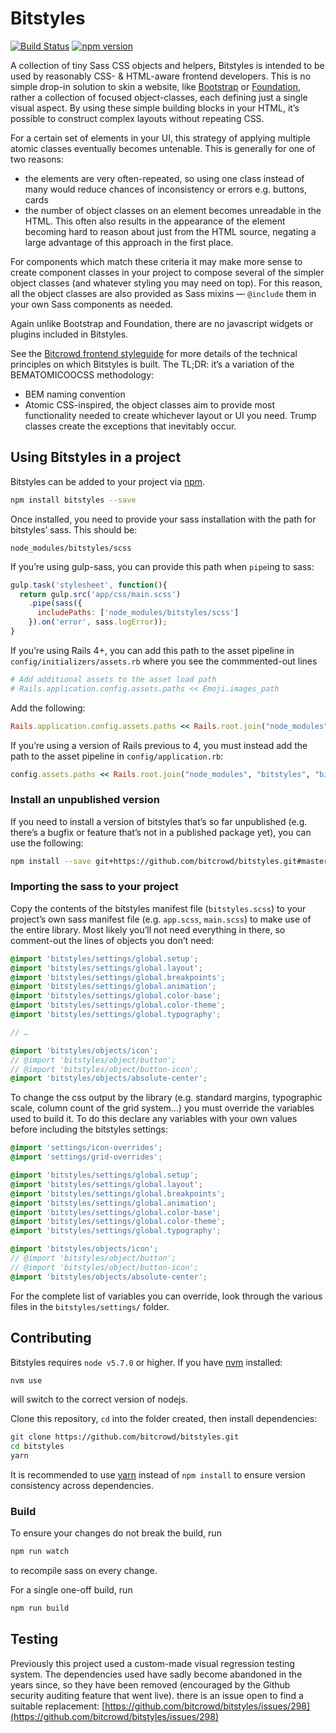 # Bitstyles

[![Build Status](https://travis-ci.org/bitcrowd/bitstyles.svg?branch=master)](https://travis-ci.org/bitcrowd/bitstyles)
[![npm version](https://badge.fury.io/js/bitstyles.svg)](https://badge.fury.io/js/bitstyles)

A collection of tiny Sass CSS objects and helpers, Bitstyles is intended to be used by reasonably CSS- & HTML-aware frontend developers. This is no simple drop-in solution to skin a website, like [Bootstrap](http://getbootstrap.com) or [Foundation](http://foundation.zurb.com), rather a collection of focused object-classes, each defining just a single visual aspect. By using these simple building blocks in your HTML, it’s possible to construct complex layouts without repeating CSS.

For a certain set of elements in your UI, this strategy of applying multiple atomic classes eventually becomes untenable. This is generally for one of two reasons:
- the elements are very often-repeated, so using one class instead of many would reduce chances of inconsistency or errors e.g. buttons, cards
- the number of object classes on an element becomes unreadable in the HTML. This often also results in the appearance of the element becoming hard to reason about just from the HTML source, negating a large advantage of this approach in the first place.

For components which match these criteria it may make more sense to create component classes in your project to compose several of the simpler object classes (and whatever styling you may need on top). For this reason, all the object classes are also provided as Sass mixins — `@include` them in your own Sass components as needed.

Again unlike Bootstrap and Foundation, there are no javascript widgets or plugins included in Bitstyles.

See the [Bitcrowd frontend styleguide](https://github.com/bitcrowd/frontend) for more details of the technical principles on which Bitstyles is built. The TL;DR: it’s a variation of the BEMATOMICOOCSS methodology:
- BEM naming convention
- Atomic CSS-inspired, the object classes aim to provide most functionality needed to create whichever layout or UI you need. Trump classes create the exceptions that inevitably occur.

## Using Bitstyles in a project

Bitstyles can be added to your project via [npm](https://www.npmjs.com/).

```sh
npm install bitstyles --save
```

Once installed, you need to provide your sass installation with the path for bitstyles’ sass. This should be:

```
node_modules/bitstyles/scss
```

If you’re using gulp-sass, you can provide this path when `pipe`ing to sass:

```javascript
gulp.task('stylesheet', function(){
  return gulp.src('app/css/main.scss')
    .pipe(sass({
      includePaths: ['node_modules/bitstyles/scss']
    }).on('error', sass.logError));
}
```

If you’re using Rails 4+, you can add this path to the asset pipeline in `config/initializers/assets.rb` where you see the commmented-out lines

```ruby
# Add additional assets to the asset load path
# Rails.application.config.assets.paths << Emoji.images_path
```

Add the following:

```ruby
Rails.application.config.assets.paths << Rails.root.join("node_modules", "bitstyles", "bitstyles")
```

If you’re using a version of Rails previous to 4, you must instead add the path to the asset pipeline in `config/application.rb`:

```ruby
config.assets.paths << Rails.root.join("node_modules", "bitstyles", "bitstyles")
```

### Install an unpublished version

If you need to install a version of bitstyles that’s so far unpublished (e.g. there’s a bugfix or feature that’s not in a published package yet), you can use the following:

```sh
npm install --save git+https://github.com/bitcrowd/bitstyles.git#master
```

### Importing the sass to your project

Copy the contents of the bitstyles manifest file (`bitstyles.scss`) to your project’s own sass manifest file (e.g. `app.scss`, `main.scss`) to make use of the entire library. Most likely you’ll not need everything in there, so comment-out the lines of objects you don’t need:

```scss
@import 'bitstyles/settings/global.setup';
@import 'bitstyles/settings/global.layout';
@import 'bitstyles/settings/global.breakpoints';
@import 'bitstyles/settings/global.animation';
@import 'bitstyles/settings/global.color-base';
@import 'bitstyles/settings/global.color-theme';
@import 'bitstyles/settings/global.typography';

// …

@import 'bitstyles/objects/icon';
// @import 'bitstyles/object/button';
// @import 'bitstyles/object/button-icon';
@import 'bitstyles/objects/absolute-center';
```

To change the css output by the library (e.g. standard margins, typographic scale, column count of the grid system…) you must override the variables used to build it. To do this declare any variables with your own values before including the bitstyles settings:

```scss
@import 'settings/icon-overrides';
@import 'settings/grid-overrides';

@import 'bitstyles/settings/global.setup';
@import 'bitstyles/settings/global.layout';
@import 'bitstyles/settings/global.breakpoints';
@import 'bitstyles/settings/global.animation';
@import 'bitstyles/settings/global.color-base';
@import 'bitstyles/settings/global.color-theme';
@import 'bitstyles/settings/global.typography';

@import 'bitstyles/objects/icon';
// @import 'bitstyles/object/button';
// @import 'bitstyles/object/button-icon';
@import 'bitstyles/objects/absolute-center';
```

For the complete list of variables you can override, look through the various files in the `bitstyles/settings/` folder.

## Contributing

Bitstyles requires `node v5.7.0` or higher. If you have [nvm](https://github.com/creationix/nvm) installed:

```sh
nvm use
```

will switch to the correct version of nodejs.

Clone this repository, `cd` into the folder created, then install dependencies:

```sh
git clone https://github.com/bitcrowd/bitstyles.git
cd bitstyles
yarn
```

It is recommended to use [yarn](https://yarnpkg.com/en/docs/install) instead of `npm install` to ensure version consistency across dependencies.

### Build

To ensure your changes do not break the build, run

```sh
npm run watch
```

to recompile sass on every change.

For a single one-off build, run

```sh
npm run build
```

## Testing

Previously this project used a custom-made visual regression testing system. The dependencies used have sadly become abandoned in the years since, so they have been removed (encouraged by the Github security auditing feature that went live). there is an issue open to find a suitable replacement: [https://github.com/bitcrowd/bitstyles/issues/298](https://github.com/bitcrowd/bitstyles/issues/298)
